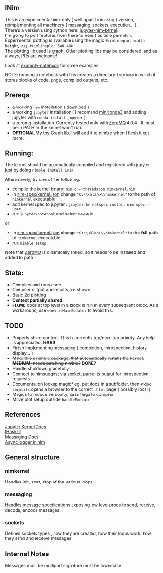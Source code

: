 INim
-----

This is an experimental nim-only ( well apart from zmq ) version, reimplementing all machinery ( messaging, sockets, execution... ).  
There's a version using python here: [jupyter-nim-kernel](https://github.com/stisa/jupyter-nim-kernel).  
I'm going to port features from there to here ( as time permits ).  
Experimental plotting is available using the magic `#>inlineplot width height`, e.g. `#>inlineplot 640 480`  
The plotting lib used is [graph](https://github.com/stisa/graph). Other plotting libs may be considered, and as always, PRs are welcome!  
  
Look at [example-notebook](https://github.com/stisa/INim/blob/master/examples/example-notebook.ipynb) for some examples.  

NOTE: running a notebook with this creates a directory `inimtemp` in which it stores blocks of code, pngs, compiled outputs, etc.

Prereqs
-------
- a working `nim` installation ( [download](http://nim-lang.org/download.html) )
- a working `jupyter` installation ( I recomend [miniconda3](http://conda.pydata.org/miniconda.html) and adding jupyter with `conda install jupyter` )
- a zeromq installation. Currently tested only with [ZeroMQ](http://zeromq.org/intro:get-the-software) 4.0.4 . It must be in PATH or the kernel won't run.
- **OPTIONAL** My toy [Graph lib](https://github.com/stisa/graph). I will add it to nimble when I flesh it out more.

Running: 
---------
The kernel should be automatically compiled and registered with jupyter just by doing `nimble install inim`

Alternatively, try one of the following:

- compile the kernel binary: `nim c --threads:on nimkernel.nim`
- in [nim-spec/kernel.json](https://github.com/stisa/jupyter-nim-kernel/blob/nim-based/nim-spec/kernel.json) change 
`"C:\\<blah>\\nimkernel"` to the path of `nimkernel` executable
- add kernel spec to jupyter : `jupyter-kernelspec install nim-spec --user`
- run `jupyter-notebook` and select `new>Nim` 

or

- in [nim-spec/kernel.json](https://github.com/stisa/jupyter-nim-kernel/blob/nim-based/nim-spec/kernel.json) change 
`"C:\\<blah>\\nimkernel"` to the **full** path of `nimkernel` executable 
- run `nimble setup`

Note that [ZeroMQ](http://zeromq.org/intro:get-the-software) is dinamically linked, so it needs to be installed and added to path  

State:
------
- Compiles and runs code.
- Compiler output and results are shown.
- Basic 2d plotting  
- **Context partially shared**.
- **FIXME** code at top level in a block is run in every subsequent block. As a workaround, use `when isMainModule:` to avoid this.

TODO
----
- Properly share context. This is currently top/near-top priority. Any help is appreciated. **HARD**
- Finish implementing messaging ( completion, introspection, history, display... )
- ~~Make this a nimble package, that automatically installs the kernel. **MEDIUM**, needs patching nimble?~~ **DONE?**
- Handle shutdown gracefully
- Connect to nimsuggest via socket, parse its output for introspection requests
- Documentation lookup magic? eg. put docs in a subfolder, then `#>doc sequtils` opens a browser to the correct `.html` page ( possibly local )  
- Magics to reduce verbosity, pass flags to compiler
- Move plot setup outside `handleExecute`


References
----------

[Jupyter Kernel Docs](https://jupyter-client.readthedocs.io/en/latest/kernels.html#kernels)  
[IHaskell](http://andrew.gibiansky.com/blog/ipython/ipython-kernels)  
[Messaging Docs](https://jupyter-client.readthedocs.io/en/latest/messaging.html)  
[Async logger in nim](https://hookrace.net/blog/writing-an-async-logger-in-nim/)  

General structure
-----------------

### nimkernel
Handles init, start, stop of the various loops. 

### messaging
Handles message specifications exposing low level procs to send, receive, decode, encode messages

### sockets
Defines sockets types , how they are created, how their loops work, how they send and receive messages


Internal Notes
--------------
Messages must be multipart
signature must be lowercase